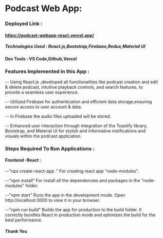 # Podcast Web App:

### Deployed Link :

####  https://podcast-webapp-react.vercel.app/

##### Technologies Used : React.js,Bootstrap,Firebase,Redux,Material UI

#### Dev Tools : VS Code,Github,Vercel

### Features Implemented in this App :

-- Using React.js ,developed all functionalities like podcast creation and edit & delete podcast, intuitive playback controls,
   and search features, to provide a seamless user experience.

-- Utilized Firebase for authentication and efficient data storage,ensuring secure access to user account & data.

-- In Firebase the audio files uploaded will be stored.

-- Enhanced user interaction through integration of the Toastify library, Bootstrap, and Material UI for stylish and informative 
   notifications and visuals within the podcast application.

### Steps Required To Run Applications :

#### Frontend -React :

--"npx create-react-app ."
  For creating react app "node-modules".

--"npm install"
   For install all the dependencies and packages in the "node-modules" folder.

--"npm start"
   Runs the app in the development mode.
   Open http://localhost:3000 to view it in your browser.

--"npm run build"
   Builds the app for production to the build folder. 
   It correctly bundles React in production mode and optimizes the build for the best performance.

#### Thank You 
